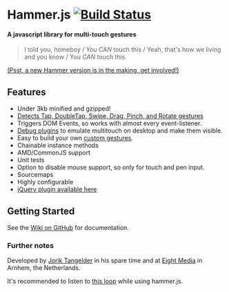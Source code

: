 # Hammer.js [![Build Status](https://travis-ci.org/EightMedia/hammer.js.svg?branch=master)](https://travis-ci.org/EightMedia/hammer.js/)

#### A javascript library for multi-touch gestures

> I told you, homeboy /
> You *CAN* touch this /
> Yeah, that's how we living and you know /
> You *CAN* touch this

[(Psst, a new Hammer version is in the making, get involved!)](https://github.com/EightMedia/hammer.js/tree/2.0.x)


## Features
- Under 3kb minified and gzipped!
- [Detects Tap, DoubleTap, Swipe, Drag, Pinch, and Rotate gestures](http://rawgithub.com/EightMedia/hammer.js/master/tests/manual/events.html)
- Triggers DOM Events, so works with almost every event-listener.
- [Debug plugins](/plugins) to emulate multitouch on desktop and make them visible.
- Easy to build your own [custom gestures](/src/gestures/README.md).
- Chainable instance methods
- AMD/CommonJS support
- Unit tests
- Option to disable mouse support, so only for touch and pen input.
- Sourcemaps
- Highly configurable
- [jQuery plugin available here](https://github.com/EightMedia/jquery.hammer.js)

## Getting Started
See the [Wiki on GitHub](https://github.com/EightMedia/hammer.js/wiki) for documentation.

### Further notes
Developed by [Jorik Tangelder](http://twitter.com/jorikdelaporik) in his spare time and at [Eight Media](http://www.eight.nl/) in Arnhem, the Netherlands.

It's recommended to listen to [this loop](http://soundcloud.com/eightmedia/hammerhammerhammer) while using hammer.js.
